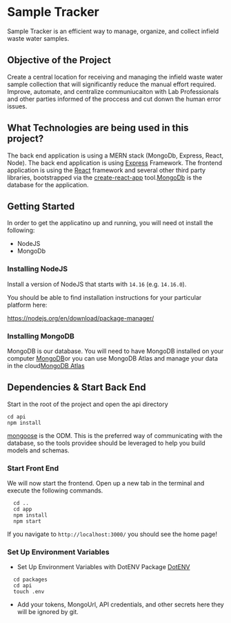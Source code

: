 # Sample Tracker

Sample Tracker is an efficient way to manage, organize, and collect infield waste water samples.

## Objective of the Project

Create a central location for receiving and managing the infield waste water sample collection that will significantly reduce the manual effort required.  Improve, automate, and centralize communiucaiton with Lab Professionals and other parties informed of the proccess and cut donwn the human error issues.


## What Technologies are being used in this project?

The back end application is using a MERN stack (MongoDb, Express, React, Node). The back end application is using [Express](https://expressjs.com/) Framework. The frontend application is using the [React](https://reactjs.org/) framework and several other third party libraries, bootstrapped via the [create-react-app](https://github.com/facebook/create-react-app) tool.[MongoDb](https://www.mongodb.com/) is the database for the application.

## Getting Started

In order to get the applicatino up and running, you will need ot install the following:

* NodeJS
* MongoDb

### Installing NodeJS

Install a version of NodeJS that starts with `14.16` (e.g. `14.16.0`).

You should be able to find installation instructions for your particular platform here:

https://nodejs.org/en/download/package-manager/

### Installing MongoDB

MongoDB is our database. You will need to have MongoDB installed on your computer [MongoDB](https://www.mongodb.com/try/download/community)or you can use MongoDB Atlas and manage your data in the cloud[MongoDB Atlas](https://docs.atlas.mongodb.com/getting-started/)

## Dependencies & Start Back End

Start in the root of the project and open the api directory

```
cd api
npm install
```

[mongoose](https://mongoosejs.com/docs/guide.html) is the ODM. This is the preferred way of  communicating with the database, so the tools providee should be leveraged to help you build models and schemas.

### Start Front End

We will now start the frontend. Open up a new tab in the terminal and execute the following commands.

```
  cd ..
  cd app
  npm install
  npm start
```

If you navigate to `http://localhost:3000/` you should see the home page!

### Set Up Environment Variables

- Set Up Environment Variables with DotENV Package [DotENV](https://www.npmjs.com/package/dotenv)

```
  cd packages
  cd api
  touch .env
```

- Add your tokens, MongoUrl, API credentials, and other secrets here they will be ignored by git.

